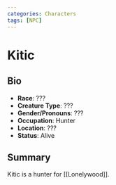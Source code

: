 ```yaml
---
categories: Characters
tags: [NPC]
---
```

# Kitic
## Bio
- **Race**: ???
- **Creature Type**: ???
- **Gender/Pronouns**: ??? 
- **Occupation**: Hunter
- **Location**: ???
- **Status**: Alive

## Summary
Kitic is a hunter for [[Lonelywood]].
